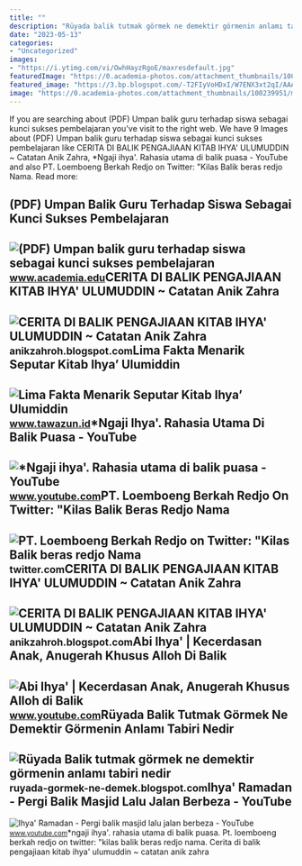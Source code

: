 ```yaml
---
title: ""
description: "Rüyada balik tutmak görmek ne demektir görmenin anlamı tabiri nedir"
date: "2023-05-13"
categories:
- "Uncategorized"
images:
- "https://i.ytimg.com/vi/OwhHayzRgoE/maxresdefault.jpg"
featuredImage: "https://0.academia-photos.com/attachment_thumbnails/100239951/mini_magick20230324-1-955wli.png?1679696635"
featured_image: "https://3.bp.blogspot.com/-T2FIyVoHDxI/W7ENX3xt2qI/AAAAAAAAcEc/ckURddim7kAmfLZdIHyAjBrqb_WhRdGhACLcBGAs/w1200-h630-p-k-no-nu/IMG_20181001_005147.jpg"
image: "https://0.academia-photos.com/attachment_thumbnails/100239951/mini_magick20230324-1-955wli.png?1679696635"
---
```


If you are searching about (PDF) Umpan balik guru terhadap siswa sebagai kunci sukses pembelajaran you've visit to the right web. We have 9 Images about (PDF) Umpan balik guru terhadap siswa sebagai kunci sukses pembelajaran like CERITA DI BALIK PENGAJIAAN KITAB IHYA' ULUMUDDIN ~ Catatan Anik Zahra, \*Ngaji ihya'. Rahasia utama di balik puasa - YouTube and also PT. Loemboeng Berkah Redjo on Twitter: "Kilas Balik beras redjo Nama. Read more:

(PDF) Umpan Balik Guru Terhadap Siswa Sebagai Kunci Sukses Pembelajaran
-----------------------------------------------------------------------

 ![(PDF) Umpan balik guru terhadap siswa sebagai kunci sukses pembelajaran](https://0.academia-photos.com/attachment_thumbnails/100239951/mini_magick20230324-1-955wli.png?1679696635) <small>www.academia.edu</small>CERITA DI BALIK PENGAJIAAN KITAB IHYA' ULUMUDDIN ~ Catatan Anik Zahra
---------------------------------------------------------------------

 ![CERITA DI BALIK PENGAJIAAN KITAB IHYA' ULUMUDDIN ~ Catatan Anik Zahra](https://3.bp.blogspot.com/-T2FIyVoHDxI/W7ENX3xt2qI/AAAAAAAAcEc/ckURddim7kAmfLZdIHyAjBrqb_WhRdGhACLcBGAs/w1200-h630-p-k-no-nu/IMG_20181001_005147.jpg) <small>anikzahroh.blogspot.com</small>Lima Fakta Menarik Seputar Kitab Ihya’ Ulumiddin
------------------------------------------------

 ![Lima Fakta Menarik Seputar Kitab Ihya’ Ulumiddin](https://tawazun.id/content/images/2023/02/lima-fakta-menarik-di-balik-kitab-ihya-ulumiddin.jpg) <small>www.tawazun.id</small>\*Ngaji Ihya'. Rahasia Utama Di Balik Puasa - YouTube
-----------------------------------------------------

 ![*Ngaji ihya'. Rahasia utama di balik puasa - YouTube](https://i.ytimg.com/vi/T3IlPw72uIA/maxresdefault.jpg) <small>www.youtube.com</small>PT. Loemboeng Berkah Redjo On Twitter: "Kilas Balik Beras Redjo Nama
--------------------------------------------------------------------

 ![PT. Loemboeng Berkah Redjo on Twitter: "Kilas Balik beras redjo Nama](https://pbs.twimg.com/media/EY5x_HRWoAAwPFS?format=jpg&name=medium) <small>twitter.com</small>CERITA DI BALIK PENGAJIAAN KITAB IHYA' ULUMUDDIN ~ Catatan Anik Zahra
---------------------------------------------------------------------

 ![CERITA DI BALIK PENGAJIAAN KITAB IHYA' ULUMUDDIN ~ Catatan Anik Zahra](https://3.bp.blogspot.com/-T2FIyVoHDxI/W7ENX3xt2qI/AAAAAAAAcEc/ckURddim7kAmfLZdIHyAjBrqb_WhRdGhACLcBGAs/s1600/IMG_20181001_005147.jpg) <small>anikzahroh.blogspot.com</small>Abi Ihya' | Kecerdasan Anak, Anugerah Khusus Alloh Di Balik
-----------------------------------------------------------

 ![Abi Ihya' | Kecerdasan Anak, Anugerah Khusus Alloh di Balik](https://i.ytimg.com/vi/vsJ5rhIuR8Y/maxresdefault.jpg) <small>www.youtube.com</small>Rüyada Balik Tutmak Görmek Ne Demektir Görmenin Anlamı Tabiri Nedir
-------------------------------------------------------------------

 ![Rüyada Balik tutmak görmek ne demektir görmenin anlamı tabiri nedir](https://4.bp.blogspot.com/-MOH2_INCFyk/TujbwX0ZHgI/AAAAAAAAEBA/0z5B5x60ego/w1200-h630-p-k-no-nu/balik-tutma-3.jpg) <small>ruyada-gormek-ne-demek.blogspot.com</small>Ihya' Ramadan - Pergi Balik Masjid Lalu Jalan Berbeza - YouTube
---------------------------------------------------------------

 ![Ihya' Ramadan - Pergi balik masjid lalu jalan berbeza - YouTube](https://i.ytimg.com/vi/OwhHayzRgoE/maxresdefault.jpg) <small>www.youtube.com</small>\*ngaji ihya'. rahasia utama di balik puasa. Pt. loemboeng berkah redjo on twitter: "kilas balik beras redjo nama. Cerita di balik pengajiaan kitab ihya' ulumuddin ~ catatan anik zahra

